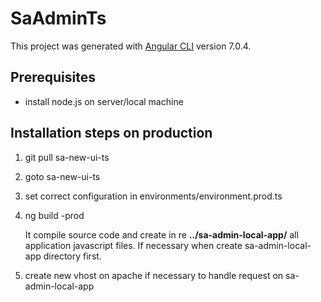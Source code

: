 # SaAdminTs

This project was generated with [Angular CLI](https://github.com/angular/angular-cli) version 7.0.4.

## Prerequisites

- install node.js on server/local machine

## Installation steps on production

1. git pull sa-new-ui-ts
1. goto sa-new-ui-ts
1. set correct configuration in environments/environment.prod.ts
1. ng build -prod
   
   It compile source code and create in re **../sa-admin-local-app/** all application javascript files.
   If necessary when create sa-admin-local-app directory first.

1.  create new vhost on apache if necessary to handle request on sa-admin-local-app 
